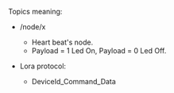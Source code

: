 
Topics meaning:

- /node/x
	+ Heart beat's node.
	+ Payload = 1 Led On, Payload = 0 Led Off.


- Lora protocol:
	+ DeviceId_Command_Data
	

	
